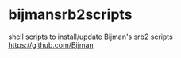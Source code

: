 # bijmansrb2scripts
shell scripts to install/update Bijman's srb2 scripts
https://github.com/Bijman
